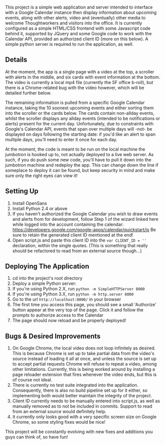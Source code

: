 This project is a simple web application and server intended to interface with a Google Calendar instance then display information about upcoming events, along with other alerts, video and (eventually) other media to welcome Thoughtworkers and visitors into the office. It is currently configured as a simple HTML/CSS frontend with some Javascript code behind it, supported by JQuery and some Google code to work with the Calendar API, provided an authorized client ID (more on this below). A simple python server is required to run the application, as well.


## Details

At the moment, the app is a single page with a video at the top, a scroller with alerts in the middle, and six cards with event information at the bottom. The video is currently a local mp4 file (currently the SF office b-roll), but there is a Chrome-related bug with the video however, which will be detailed further below.

The remaining information is pulled from a specific Google Calendar instance, taking the 10 soonest upcoming events and either sorting them into the scroller or the cards below. The cards contain non-allday events, whilst the scroller displays any allday events (intended to be notifications or alerts) present for the current day. Unfortunately, due to constraints with Google's Calendar API, events that span over multiple days will -not- be displayed on days following the starting date: if you'd like an alert to span multiple days, you'll need to enter it once for each day.

At the moment, the code is meant to be run on the local machine the jumbotron is hooked up to, not actually deployed to a live web server. As such, if you do push some new code, you'll have to pull it down into the jumbotron machine and redeploy the app. This can change down the line if someplace to deploy it can be found, but keep security in mind and make sure only the right eyes can view it!


## Setting Up

1. Install OpenSans
2. Install Python 2.4 or above
3. If you haven't authorized the Google Calendar you wish to draw events and alerts from for development, follow Step 1 of the wizard linked here while logged into the account containing the calendar: https://developers.google.com/google-apps/calendar/quickstart/js Be sure to retain the generated client ID mentioned at the end!
4. Open script.js and paste this client ID into the `var CLIENT_ID = ''` declaration, within the single quotes. (This is something that really should be refactored to read from an external source though...)


## Deploying The Application

1. cd into the project's root directory
2. Deploy a simple Python server:
  1. If you're using Python 2.X, run `python -m SimpleHTTPServer 8000`
  2. If you're using Python 3.X, run `python -m http.server 8000`
3. Go to the url `http://localhost:8000/` in your browser
4. The first time you access this page, you should see a small 'Authorize' button appear at the very top of the page. Click it and follow the prompts to authorize access to the Calendar
5. The page should now reload and be properly deployed!


## Bugs & Desired Improvements

1. On Google Chrome, the local video does not loop infinitely as desired. This is because Chrome is set up to take partial data from the video's source instead of loading it all at once, and unless the source is set up to accept partial requests Chrome will refuse to repeat a video, among other limitations. Currently, this is being worked around by installing a page reloader extension that fires whenever the video ends, but this is of course not ideal.
2. There is currently no test suite integrated into the application. Consequently, there is also no build pipeline set up for it either, so implementing both would better maintain the integrity of the project.
3. Client ID currently needs to be manually entered into script.js, as well as manually removed as to not be included in commits. Support to read from an external source would definitely help.
3. It currently only looks good with a very specific screen size on Google Chrome, so some styling fixes would be nice!


This project will be constantly evolving with new fixes and additions you guys can think of, so have fun!
